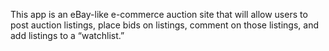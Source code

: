 This app is an eBay-like e-commerce auction site that will allow users to post auction listings, place bids on listings, comment on those listings, and add listings to a “watchlist.”

 
